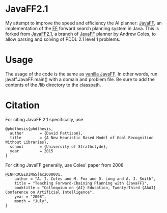 # JavaFF2.1

My attempt to improve the speed and efficiency the AI planner: [JavaFF](https://nms.kcl.ac.uk/planning/software/javaff.html), an implementation of the [FF](https://fai.cs.uni-saarland.de/hoffmann/ff.html) forward search planning system in Java. This is forked from [JavaFF2.1](https://github.com/dpattiso/javaff), a branch of [JavaFF](https://nms.kcl.ac.uk/planning/software/javaff.html) planner by Andrew Coles, to allow parsing and solving of PDDL 2.1 level 1 problems.

# Usage

The usage of the code is the same as [vanilla JavaFF](https://nms.kcl.ac.uk/planning/software/javaff.html). In other words, run javaff.JavaFF.main() with a domain and problem file. Be sure to add the contents of the /lib directory to the classpath.

# Citation

For citing JavaFF 2.1 specifically, use

```
@phdthesis{phdthesis,
  author       = {David Pattison},
  title        = {A New Heuristic Based Model of Goal Recognition Without Libraries},
  school       = {University of Strathclyde},
  year         = 2015
}
```

For citing JavaFF generally, use Coles' paper from 2008

```
@INPROCEEDINGS{ac2008001,
	author = "A. I. Coles and M. Fox and D. Long and A. J. Smith",
	title = "Teaching Forward-Chaining Planning with {JavaFF}",
	booktitle = "Colloquium on {AI} Education, Twenty-Third {AAAI} Conference on Artificial Intelligence",
	year = "2008",
	month = "July",
}
```
